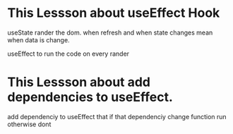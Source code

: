 # This Lessson about useEffect Hook

useState rander the dom. when refresh and when state changes mean when data is change.

useEffect to run the code on every rander

# This Lessson about add dependencies to useEffect. 

add dependenciy to useEffect that if that dependenciy change function run otherwise dont 




